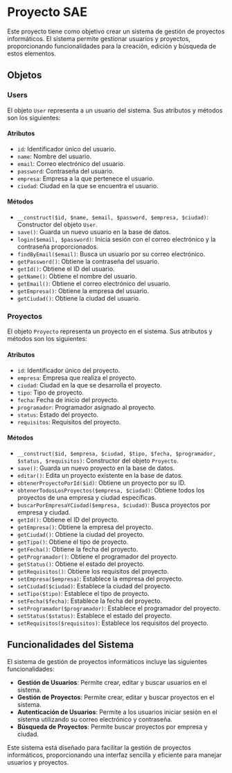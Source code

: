 # Proyecto SAE

Este proyecto tiene como objetivo crear un sistema de gestión de proyectos informáticos. El sistema permite gestionar usuarios y proyectos, proporcionando funcionalidades para la creación, edición y búsqueda de estos elementos.

## Objetos

### Users

El objeto `User` representa a un usuario del sistema. Sus atributos y métodos son los siguientes:

#### Atributos

- `id`: Identificador único del usuario.
- `name`: Nombre del usuario.
- `email`: Correo electrónico del usuario.
- `password`: Contraseña del usuario.
- `empresa`: Empresa a la que pertenece el usuario.
- `ciudad`: Ciudad en la que se encuentra el usuario.

#### Métodos

- `__construct($id, $name, $email, $password, $empresa, $ciudad)`: Constructor del objeto `User`.
- `save()`: Guarda un nuevo usuario en la base de datos.
- `login($email, $password)`: Inicia sesión con el correo electrónico y la contraseña proporcionados.
- `findByEmail($email)`: Busca un usuario por su correo electrónico.
- `getPassword()`: Obtiene la contraseña del usuario.
- `getId()`: Obtiene el ID del usuario.
- `getName()`: Obtiene el nombre del usuario.
- `getEmail()`: Obtiene el correo electrónico del usuario.
- `getEmpresa()`: Obtiene la empresa del usuario.
- `getCiudad()`: Obtiene la ciudad del usuario.

### Proyectos

El objeto `Proyecto` representa un proyecto en el sistema. Sus atributos y métodos son los siguientes:

#### Atributos

- `id`: Identificador único del proyecto.
- `empresa`: Empresa que realiza el proyecto.
- `ciudad`: Ciudad en la que se desarrolla el proyecto.
- `tipo`: Tipo de proyecto.
- `fecha`: Fecha de inicio del proyecto.
- `programador`: Programador asignado al proyecto.
- `status`: Estado del proyecto.
- `requisitos`: Requisitos del proyecto.

#### Métodos

- `__construct($id, $empresa, $ciudad, $tipo, $fecha, $programador, $status, $requisitos)`: Constructor del objeto `Proyecto`.
- `save()`: Guarda un nuevo proyecto en la base de datos.
- `editar()`: Edita un proyecto existente en la base de datos.
- `obtenerProyectoPorId($id)`: Obtiene un proyecto por su ID.
- `obtenerTodosLosProyectos($empresa, $ciudad)`: Obtiene todos los proyectos de una empresa y ciudad específicas.
- `buscarPorEmpresaYCiudad($empresa, $ciudad)`: Busca proyectos por empresa y ciudad.
- `getId()`: Obtiene el ID del proyecto.
- `getEmpresa()`: Obtiene la empresa del proyecto.
- `getCiudad()`: Obtiene la ciudad del proyecto.
- `getTipo()`: Obtiene el tipo de proyecto.
- `getFecha()`: Obtiene la fecha del proyecto.
- `getProgramador()`: Obtiene el programador del proyecto.
- `getStatus()`: Obtiene el estado del proyecto.
- `getRequisitos()`: Obtiene los requisitos del proyecto.
- `setEmpresa($empresa)`: Establece la empresa del proyecto.
- `setCiudad($ciudad)`: Establece la ciudad del proyecto.
- `setTipo($tipo)`: Establece el tipo de proyecto.
- `setFecha($fecha)`: Establece la fecha del proyecto.
- `setProgramador($programador)`: Establece el programador del proyecto.
- `setStatus($status)`: Establece el estado del proyecto.
- `setRequisitos($requisitos)`: Establece los requisitos del proyecto.

## Funcionalidades del Sistema

El sistema de gestión de proyectos informáticos incluye las siguientes funcionalidades:

- **Gestión de Usuarios**: Permite crear, editar y buscar usuarios en el sistema.
- **Gestión de Proyectos**: Permite crear, editar y buscar proyectos en el sistema.
- **Autenticación de Usuarios**: Permite a los usuarios iniciar sesión en el sistema utilizando su correo electrónico y contraseña.
- **Búsqueda de Proyectos**: Permite buscar proyectos por empresa y ciudad.

Este sistema está diseñado para facilitar la gestión de proyectos informáticos, proporcionando una interfaz sencilla y eficiente para manejar usuarios y proyectos.
